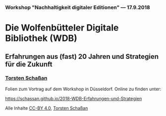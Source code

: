 ### Workshop "Nachhaltigkeit digitaler Editionen" &#x2014; 17.9.2018

# Die Wolfenbütteler Digitale Bibliothek (WDB)

## Erfahrungen aus (fast) 20 Jahren und Strategien für die Zukunft

### [Torsten Schaßan](https://orcid.org/0000-0002-8902-4775)

Folien zum Vortrag auf dem Workshop in Düsseldorf. Online zu finden unter:

https://schassan.github.io/2018-WDB-Erfahrungen-und-Strategien

Alle Inhalte [CC-BY 4.0](https://creativecommons.org/licenses/by/4.0/), [Torsten Schaßan](https://orcid.org/0000-0002-8902-4775)
